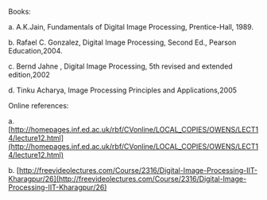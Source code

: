 Books:

a. A.K.Jain, Fundamentals of Digital Image Processing, Prentice-Hall, 1989.

b. Rafael C. Gonzalez, Digital Image Processing, Second Ed., Pearson Education,2004.

c. Bernd Jahne , Digital Image Processing, 5th revised and extended edition,2002

d. Tinku Acharya, Image Processing Principles and Applications,2005

Online references:

a. [http://homepages.inf.ed.ac.uk/rbf/CVonline/LOCAL_COPIES/OWENS/LECT14/lecture12.html](http://homepages.inf.ed.ac.uk/rbf/CVonline/LOCAL_COPIES/OWENS/LECT14/lecture12.html)

b. [http://freevideolectures.com/Course/2316/Digital-Image-Processing-IIT-Kharagpur/26](http://freevideolectures.com/Course/2316/Digital-Image-Processing-IIT-Kharagpur/26)